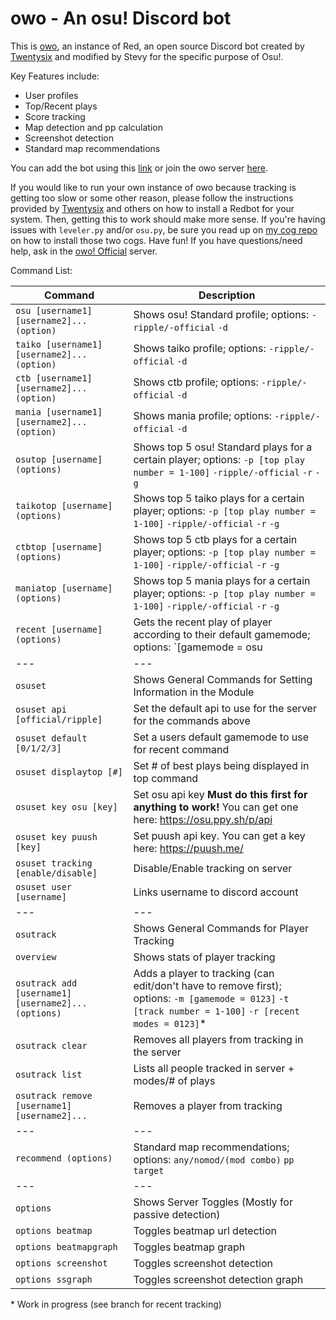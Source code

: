 # owo - An osu! Discord bot
This is [owo](http://owobot.xyz/), an instance of Red, an open source Discord bot created by [Twentysix](https://github.com/Twentysix26/Red-DiscordBot) and modified by Stevy for the specific purpose of Osu!.

Key Features include:
- User profiles
- Top/Recent plays
- Score tracking
- Map detection and pp calculation
- Screenshot detection
- Standard map recommendations

You can add the bot using this [link](https://discordapp.com/oauth2/authorize?client_id=289066747443675143&scope=bot&permissions=305187840) or join the owo server [here](https://discord.gg/aNKde73).

If you would like to run your own instance of owo because tracking is getting too slow or some other reason, please follow the instructions provided by [Twentysix](https://twentysix26.github.io/Red-Docs/) and others on how to install a Redbot for your system. Then, getting this to work should make more sense. If you're having issues with `leveler.py` and/or `osu.py`, be sure you read up on [my cog repo](https://github.com/AznStevy/Maybe-Useful-Cogs) on how to install those two cogs. Have fun! If you have questions/need help, ask in the [owo! Official](https://discord.gg/aNKde73) server.

Command List:

| Command | Description |
| --- | --- |
| `osu [username1] [username2]... (option)` | Shows osu! Standard profile; options: `-ripple/-official` `-d`|
| `taiko [username1] [username2]... (option)` | Shows taiko profile; options: `-ripple/-official` `-d`|
| `ctb [username1] [username2]... (option)` | Shows ctb profile; options: `-ripple/-official` `-d`|
| `mania [username1] [username2]... (option)` | Shows mania profile; options: `-ripple/-official` `-d`|
| `osutop [username] (options)` | Shows top 5 osu! Standard plays for a certain player; options: `-p [top play number = 1-100]` `-ripple/-official` `-r` `-g`|
| `taikotop [username] (options)` | Shows top 5 taiko plays for a certain player; options: `-p [top play number = 1-100]` `-ripple/-official` `-r` `-g`|
| `ctbtop [username] (options)` | Shows top 5 ctb plays for a certain player; options: `-p [top play number = 1-100]` `-ripple/-official` `-r` `-g`|
| `maniatop [username] (options)` | Shows top 5 mania plays for a certain player; options: `-p [top play number = 1-100]` `-ripple/-official` `-r` `-g`|
| `recent [username] (options)` | Gets the recent play of player according to their default gamemode; options: `[gamemode = osu|taiko|ctb|mania]`|
| --- | --- |
| `osuset` | Shows General Commands for Setting Information in the Module |
| `osuset api [official/ripple]` | Set the default api to use for the server for the commands above |
| `osuset default [0/1/2/3]` | Set a users default gamemode to use for recent command |
| `osuset displaytop [#]` | Set # of best plays being displayed in top command  |
| `osuset key osu [key]` | Set osu api key **Must do this first for anything to work!** You can get one here: https://osu.ppy.sh/p/api|
| `osuset key puush [key]` | Set puush api key. You can get a key here: https://puush.me/|
| `osuset tracking [enable/disable]` | Disable/Enable tracking on server |
| `osuset user [username]` | Links username to discord account |
| --- | --- |
| `osutrack` | Shows General Commands for Player Tracking |
| `overview` | Shows stats of player tracking |
| `osutrack add [username1] [username2]... (options)` | Adds a player to tracking (can edit/don't have to remove first); options: `-m [gamemode = 0123]` `-t [track number = 1-100]` `-r [recent modes = 0123]`\*|
| `osutrack clear` | Removes all players from tracking in the server |
| `osutrack list` | Lists all people tracked in server + modes/# of plays |
| `osutrack remove [username1] [username2]...` | Removes a player from tracking |
| --- | --- |
| `recommend (options)` | Standard map recommendations; options: `any/nomod/(mod combo)` `pp target`|
| --- | --- |
| `options` | Shows Server Toggles (Mostly for passive detection) |
| `options beatmap` | Toggles beatmap url detection |
| `options beatmapgraph` | Toggles beatmap graph |
| `options screenshot` | Toggles screenshot detection |
| `options ssgraph` | Toggles screenshot detection graph |
\* Work in progress (see branch for recent tracking)
